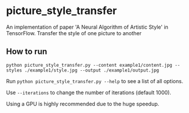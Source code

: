 # picture_style_transfer

An implementation of paper 'A Neural Algorithm of Artistic Style' in TensorFlow.
Transfer the style of one picture to another


## How to run

`python picture_style_transfer.py --content example1/content.jpg --styles ./example1/style.jpg --output ./example1/output.jpg`

Run `python picture_style_transfer.py --help` to see a list of all options.

Use `--iterations` to change the number of iterations (default 1000).  

Using a GPU is highly recommended due to the huge speedup.
